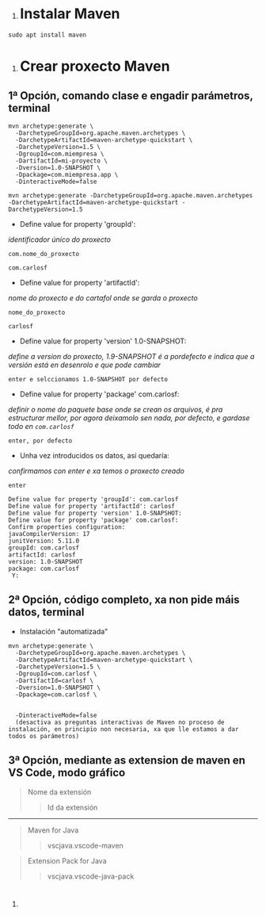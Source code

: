 1. # Instalar Maven

`sudo apt install maven`

1. # Crear proxecto Maven

## 1ª Opción, comando clase e engadir parámetros, terminal

```
mvn archetype:generate \
  -DarchetypeGroupId=org.apache.maven.archetypes \
  -DarchetypeArtifactId=maven-archetype-quickstart \
  -DarchetypeVersion=1.5 \
  -DgroupId=com.miempresa \
  -DartifactId=mi-proyecto \
  -Dversion=1.0-SNAPSHOT \
  -Dpackage=com.miempresa.app \
  -DinteractiveMode=false

```

`mvn archetype:generate -DarchetypeGroupId=org.apache.maven.archetypes -DarchetypeArtifactId=maven-archetype-quickstart -DarchetypeVersion=1.5`


* Define value for property 'groupId': 

*identificador único do proxecto*

`com.nome_do_proxecto`

`com.carlosf`


* Define value for property 'artifactId':

*nome do proxecto e do cartafol onde se garda o proxecto*

`nome_do_proxecto`

`carlosf`


* Define value for property 'version' 1.0-SNAPSHOT: 

*define a version do proxecto, 1.9-SNAPSHOT é a pordefecto e indica que a versión está en desenrolo e que pode cambiar*

`enter e selccionamos 1.0-SNAPSHOT por defecto`


* Define value for property 'package' com.carlosf:

*definir o nome do paquete base onde se crean os arquivos, é pra estructurar mellor, por agora deixamolo sen nada, por defecto, e gardase todo en `com.carlosf`*

`enter, por defecto`


* Unha vez introducidos os datos, así quedaría:

*confirmamos con enter e xa temos o proxecto creado*

`enter`

```
Define value for property 'groupId': com.carlosf
Define value for property 'artifactId': carlosf
Define value for property 'version' 1.0-SNAPSHOT: 
Define value for property 'package' com.carlosf: 
Confirm properties configuration:
javaCompilerVersion: 17
junitVersion: 5.11.0
groupId: com.carlosf
artifactId: carlosf
version: 1.0-SNAPSHOT
package: com.carlosf
 Y: 

```



## 2ª Opción, código completo, xa non pide máis datos, terminal

* Instalación "automatizada"

```
mvn archetype:generate \
  -DarchetypeGroupId=org.apache.maven.archetypes \
  -DarchetypeArtifactId=maven-archetype-quickstart \
  -DarchetypeVersion=1.5 \
  -DgroupId=com.carlosf \
  -DartifactId=carlosf \
  -Dversion=1.0-SNAPSHOT \
  -Dpackage=com.carlosf \


  -DinteractiveMode=false 
  (desactiva as preguntas interactivas de Maven no proceso de instalación, en principio non necesaria, xa que lle estamos a dar todos os parámetros)
```
## 3ª Opción, mediante as extension de maven en VS Code, modo gráfico

>Nome da extensión
>>Id da extensión

---

>Maven for Java
>>vscjava.vscode-maven

>Extension Pack for Java
>>vscjava.vscode-java-pack
1. # 

